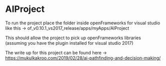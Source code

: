 # AIProject

To run the project place the folder inside openFrameworks for visual studio like this -> of_v0.10.1_vs2017_release/apps/myApps/AIProject

This should allow the project to pick up openFrameworks libraries (assuming you have the plugin installed for visual studio 2017) 

The write up for this project can be found here -> https://mukulkakroo.com/2019/02/28/ai-pathfinding-and-decision-making/

